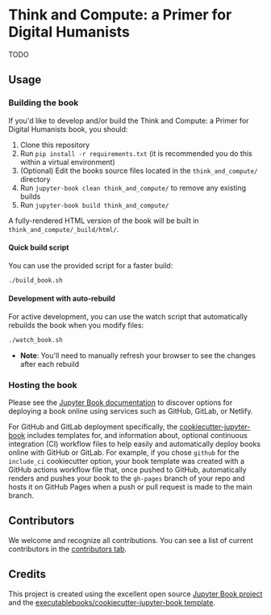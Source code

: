# Think and Compute: a Primer for Digital Humanists

TODO

## Usage

### Building the book

If you'd like to develop and/or build the Think and Compute: a Primer for Digital Humanists book, you should:

1. Clone this repository
2. Run `pip install -r requirements.txt` (it is recommended you do this within a virtual environment)
3. (Optional) Edit the books source files located in the `think_and_compute/` directory
4. Run `jupyter-book clean think_and_compute/` to remove any existing builds
5. Run `jupyter-book build think_and_compute/`

A fully-rendered HTML version of the book will be built in `think_and_compute/_build/html/`.

#### Quick build script

You can use the provided script for a faster build:

```bash
./build_book.sh
```

#### Development with auto-rebuild

For active development, you can use the watch script that automatically rebuilds the book when you modify files:

```bash
./watch_book.sh
```

- **Note**: You'll need to manually refresh your browser to see the changes after each rebuild

### Hosting the book

Please see the [Jupyter Book documentation](https://jupyterbook.org/publish/web.html) to discover options for deploying a book online using services such as GitHub, GitLab, or Netlify.

For GitHub and GitLab deployment specifically, the [cookiecutter-jupyter-book](https://github.com/executablebooks/cookiecutter-jupyter-book) includes templates for, and information about, optional continuous integration (CI) workflow files to help easily and automatically deploy books online with GitHub or GitLab. For example, if you chose `github` for the `include_ci` cookiecutter option, your book template was created with a GitHub actions workflow file that, once pushed to GitHub, automatically renders and pushes your book to the `gh-pages` branch of your repo and hosts it on GitHub Pages when a push or pull request is made to the main branch.

## Contributors

We welcome and recognize all contributions. You can see a list of current contributors in the [contributors tab](https://github.com/essepuntato/think_and_compute/graphs/contributors).

## Credits

This project is created using the excellent open source [Jupyter Book project](https://jupyterbook.org/) and the [executablebooks/cookiecutter-jupyter-book template](https://github.com/executablebooks/cookiecutter-jupyter-book).
